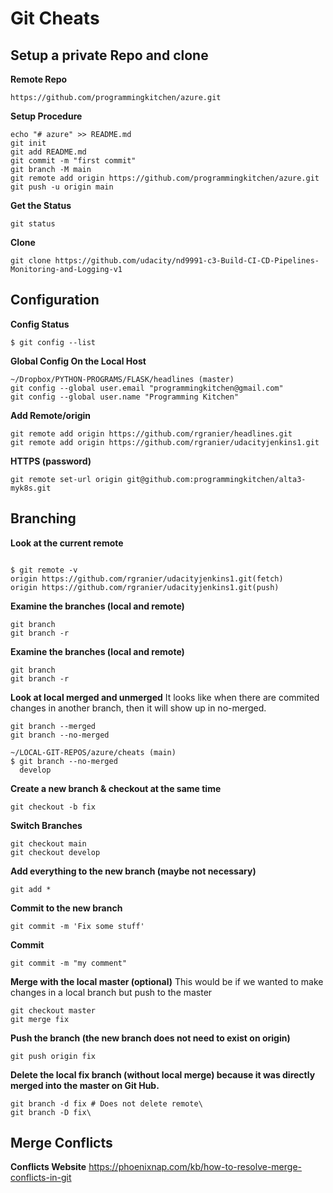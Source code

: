 # Git Cheats

## Setup a private Repo and clone

**Remote Repo**
```
https://github.com/programmingkitchen/azure.git
```

**Setup Procedure**
```
echo "# azure" >> README.md
git init
git add README.md
git commit -m "first commit"
git branch -M main
git remote add origin https://github.com/programmingkitchen/azure.git
git push -u origin main
```

**Get the Status**
```
git status
```

**Clone**
```
git clone https://github.com/udacity/nd9991-c3-Build-CI-CD-Pipelines-Monitoring-and-Logging-v1
```


## Configuration

**Config Status**
```
$ git config --list
```

**Global Config On the Local Host**
```
~/Dropbox/PYTHON-PROGRAMS/FLASK/headlines (master)
git config --global user.email "programmingkitchen@gmail.com"
git config --global user.name "Programming Kitchen"

```

**Add Remote/origin**
```
git remote add origin https://github.com/rgranier/headlines.git
git remote add origin https://github.com/rgranier/udacityjenkins1.git
```

**HTTPS (password)**
```git remote set-url origin git@github.com:USERNAME/REPOSITORY.git
git remote set-url origin git@github.com:programmingkitchen/alta3-myk8s.git
```


## Branching 
**Look at the current remote**
```git remote -v

$ git remote -v
origin https://github.com/rgranier/udacityjenkins1.git(fetch)
origin https://github.com/rgranier/udacityjenkins1.git(push)
```

**Examine the branches (local and remote)**
```
git branch
git branch -r
```

**Examine the branches (local and remote)**
```
git branch
git branch -r
```


**Look at local merged and unmerged**
It looks like when there are commited changes in another branch, then it will show up in no-merged.

```
git branch --merged
git branch --no-merged

~/LOCAL-GIT-REPOS/azure/cheats (main)
$ git branch --no-merged
  develop
```


**Create a new branch & checkout at the same time**
```
git checkout -b fix
```

**Switch Branches**
```
git checkout main
git checkout develop
```


**Add everything to the new branch (maybe not necessary)**
```
git add *
```

**Commit to the new branch**
```
git commit -m 'Fix some stuff'
```

**Commit**
```
git commit -m "my comment"
```

**Merge with the local master (optional)**
This would be if we wanted to make changes in a local branch but push to the master
```
git checkout master
git merge fix
```

**Push the branch (the new branch does not need to exist on origin)**
```
git push origin fix
```

**Delete the local fix branch (without local merge) because it was directly merged into the master on Git Hub.**
```
git branch -d fix # Does not delete remote\
git branch -D fix\
```

## Merge Conflicts

**Conflicts Website**
https://phoenixnap.com/kb/how-to-resolve-merge-conflicts-in-git






